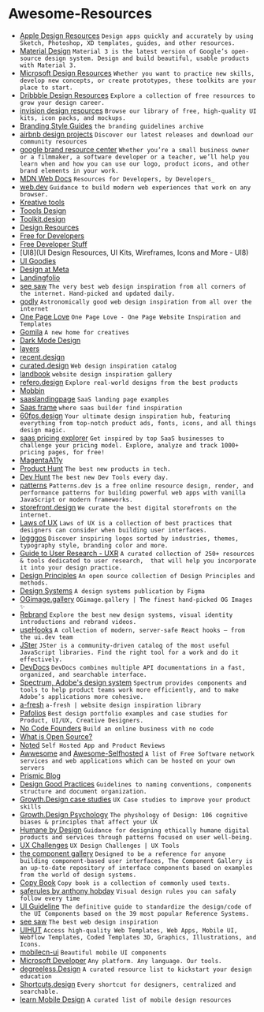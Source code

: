 # Awesome-Resources

- [Apple Design Resources](https://developer.apple.com/design/resources/) `Design apps quickly and accurately by using Sketch, Photoshop, XD templates, guides, and other resources.`
- [Material Design](https://m3.material.io/) `Material 3 is the latest version of Google’s open-source design system. Design and build beautiful, usable products with Material 3.`
- [Microsoft Design Resources](https://www.microsoft.design/resources) `Whether you want to practice new skills, develop new concepts, or create prototypes, these toolkits are your place to start.`
- [Dribbble Design Resources](https://dribbble.com/resources) `Explore a collection of free resources to grow your design career.`
- [invision design resources](https://www.invisionapp.com/free-resources) `Browse our library of free, high-quality UI kits, icon packs, and mockups.`
- [Branding Style Guides](https://brandingstyleguides.com/) `the branding guidelines archive`
- [airbnb design projects](https://airbnb.design/our-projects/) `Discover our latest releases and download our community resources`
- [google brand resource center](https://about.google/brand-resource-center/) `Whether you’re a small business owner or a filmmaker, a software developer or a teacher, we’ll help you learn when and how you can use our logo, product icons, and other brand elements in your work.`
- [MDN Web Docs](https://developer.mozilla.org/en-US/) `Resources for Developers, by Developers_`
- [web.dev](https://web.dev/) `Guidance to build modern web experiences that work on any browser.`
- [Kreative tools](https://kreative.tools/)
- [Toools Design](https://www.toools.design/)
- [Toolkit.design](https://toolkit.design/)
- [Design Resources](https://designresourc.es/)
- [Free for Developers](https://free-for.dev/#/)
- [Free Developer Stuff](https://freestuff.dev/)
- [UI8](UI Design Resources, UI Kits, Wireframes, Icons and More - UI8)
- [UI Goodies](https://uigoodies.com/)
- [Design at Meta](https://design.facebook.com/toolsandresources/)
- [Landingfolio](https://www.landingfolio.com/)
- [see saw](https://www.seesaw.website/) `The very best web design inspiration from all corners of the internet. Hand-picked and updated daily.`
- [godly](https://godly.website/) `Astronomically good web design inspiration from all over the internet`
- [One Page Love](https://onepagelove.com/) `One Page Love - One Page Website Inspiration and Templates`
- [Gomila](https://www.gomila.co/) `A new home for creatives`
- [Dark Mode Design](https://www.darkmodedesign.com/)
- [layers](https://layers.to/explore/recent)
- [recent.design](https://recent.design/)
- [curated.design](https://www.curated.design/) `Web design inspiration catalog`
- [landbook](https://land-book.com/) `website design inspiration gallery`
- [refero.design](https://refero.design/) `Explore real-world designs from the best products`
- [Mobbin](https://mobbin.com/)
- [saaslandingpage](https://saaslandingpage.com/) `SaaS landing page examples`
- [Saas frame](https://www.saasframe.io/) `where saas builder find inspiration`
- [60fps.design](https://www.60fps.design/) `Your ultimate design inspiration hub, featuring everything from top-notch product ads, fonts, icons, and all things design magic.`
- [saas pricing explorer](https://explorer.hyperline.co/) `Get inspired by top SaaS businesses to challenge your pricing model. Explore, analyze and track 1000+ pricing pages, for free!`
- [MagentaA11y](https://www.magentaa11y.com/)
- [Product Hunt](https://www.producthunt.com/) `The best new products in tech.`
- [Dev Hunt](https://devhunt.org/) `The best new Dev Tools every day.`
- [patterns](https://www.patterns.dev/) `Patterns.dev is a free online resource design, render, and performance patterns for building powerful web apps with vanilla JavaScript or modern frameworks.`
- [storefront.design](https://www.storefront.design/) `We curate the best digital storefronts on the internet.`
- [Laws of UX](https://lawsofux.com/) `Laws of UX is a collection of best practices that designers can consider when building user interfaces.`
- [logggos](https://www.logggos.club/) `Discover inspiring logos sorted by industries, themes, typography style, branding color and more.`
- [Guide to User Research - UXR](http://guidetouxr.com/) `A curated collection of 250+ resources & tools dedicated to user research,  that will help you incorporate it into your design practice.`
- [Design Principles](https://principles.design/) `An open source collection of Design Principles and methods.`
- [Design Systems](https://www.designsystems.com/) `A design systems publication by Figma`
- [OGimage.gallery](https://www.ogimage.gallery/) `OGimage.gallery | The finest hand-picked OG Images ✨`
- [Rebrand](https://www.rebrand.gallery/) `Explore the best new design systems, visual identity introductions and rebrand videos.`
- [useHooks](https://usehooks.com/) `A collection of modern, server-safe React hooks – from the ui.dev team`
- [JSter](https://jster.net/) `JSter is a community-driven catalog of the most useful JavaScript libraries. Find the right tool for a work and do it effectively.`
- [DevDocs](https://devdocs.io/) `DevDocs combines multiple API documentations in a fast, organized, and searchable interface.`
- [Spectrum, Adobe's design system](https://spectrum.adobe.com/) `Spectrum provides components and tools to help product teams work more efficiently, and to make Adobe’s applications more cohesive.`
- [a-fresh](https://a-fresh.website/) `a-fresh | website design inspiration library`
- [Pafolios](https://pafolios.com/) `Best design portfolio examples and case studies for Product, UI/UX, Creative Designers.`
- [No Code Founders](https://nocodefounders.com/tools) `Build an online business with no code`
- [What is Open Source?](https://opensource.dev/)
- [Noted](https://noted.lol/) `Self Hosted App and Product Reviews`
- [Awwesome](https://awweso.me/?ref=Awe50me) and [Awesome-Selfhosted](https://awesome-selfhosted.net/) `A list of Free Software network services and web applications which can be hosted on your own servers`
- [Prismic Blog](https://prismic.io/blog)
- [Design Good Practices](https://goodpractices.design/) `Guidelines to naming conventions, components structure and document organization.`
- [Growth.Design case studies](https://growth.design/case-studies) `UX Case studies to improve your product skills`
- [Growth.Design Psychology](https://growth.design/psychology) `The physhology of Design: 106 cognitive biases & principles that affect your UX`
- [Humane by Design](https://humanebydesign.com/) `Guidance for designing ethically humane digital products and services through patterns focused on user well-being.`
- [UX Challenges](https://uxtools.co/challenges/) `UX Design Challenges | UX Tools`
- [the component gallery](https://component.gallery/) `Designed to be a reference for anyone building component-based user interfaces, The Component Gallery is an up-to-date repository of interface components based on examples from the world of design systems.`
- [Copy Book](https://copybook.me/) `Copy book is a collection of commonly used texts.`
- [saferules by anthony hobday](https://anthonyhobday.com/sideprojects/saferules/) `Visual design rules you can safaly follow every time`
- [UI Guideline](https://www.uiguideline.com/components) `The definitive guide to standardize the design/code of the UI Components based on the 39 most popular Reference Systems.`
- [see saw](https://www.seesaw.website/) `The best web design inspiration`
- [UIHUT](https://uihut.com/?ref=awe50me) `Access high-quality Web Templates, Web Apps, Mobile UI, Webflow Templates, Coded Templates 3D, Graphics, Illustrations, and Icons.`
- [mobilecn-ui](https://mobilecn.lol/?ref=awe50me) `Beautiful mobile UI components`
- [Microsoft Developer](https://developer.microsoft.com/en-us/) `Any platform. Any language. Our tools.`
- [degreeless.Design](https://www.degreeless.design/) `A curated resource list to kickstart your design education`
- [Shortcuts.design](https://shortcuts.design/) `Every shortcut for designers, centralized and searchable.`
- [learn Mobile Design](https://learnmobile.design/) `A curated list of mobile design resources`
